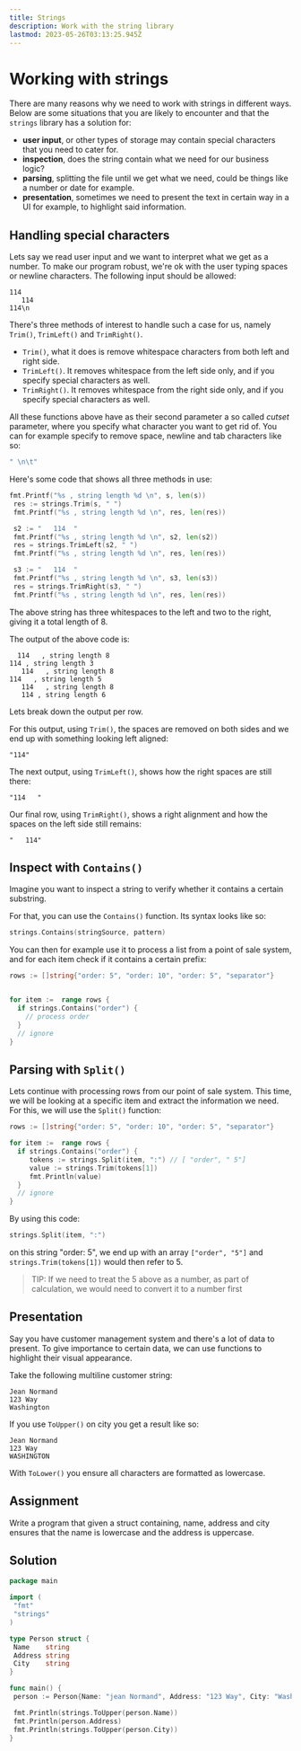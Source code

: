 ```yaml
---
title: Strings
description: Work with the string library
lastmod: 2023-05-26T03:13:25.945Z
---
```


# Working with strings

There are many reasons why we need to work with strings in different ways. Below are some situations that you are likely to encounter and that the `strings` library has a solution for:

- **user input**, or other types of storage may contain special characters that you need to cater for.
- **inspection**, does the string contain what we need for our business logic?
- **parsing**, splitting the file until we get what we need, could be things like a number or date for example.
- **presentation**, sometimes we need to present the text in certain way in a UI for example, to highlight said information.

## Handling special characters

Lets say we read user input and we want to interpret what we get as a number. To make our program robust, we're ok with the user typing spaces or newline characters. The following input should be allowed:

```
114
   114
114\n
```

There's three methods of interest to handle such a case for us, namely `Trim()`, `TrimLeft()` and `TrimRight()`.

- `Trim()`, what it does is remove whitespace characters from both left and right side.
- `TrimLeft()`. It removes whitespace from the left side only, and if you specify special characters as well.
- `TrimRight()`. It removes whitespace from the right side only, and if you specify special characters as well.

All these functions above have as their second parameter a so called _cutset_ parameter, where you specify what character you want to get rid of. You can for example specify to remove space, newline and tab characters like so:

```go
" \n\t"
```

Here's some code that shows all three methods in use:

```go
fmt.Printf("%s , string length %d \n", s, len(s))
 res := strings.Trim(s, " ")
 fmt.Printf("%s , string length %d \n", res, len(res))

 s2 := "   114  "
 fmt.Printf("%s , string length %d \n", s2, len(s2))
 res = strings.TrimLeft(s2, " ")
 fmt.Printf("%s , string length %d \n", res, len(res))

 s3 := "   114  "
 fmt.Printf("%s , string length %d \n", s3, len(s3))
 res = strings.TrimRight(s3, " ")
 fmt.Printf("%s , string length %d \n", res, len(res))
```

The above string has three whitespaces to the left and two to the right, giving it a total length of 8.

The output of the above code is:

```
  114   , string length 8
114 , string length 3
   114   , string length 8
114   , string length 5
   114   , string length 8
   114 , string length 6
```

Lets break down the output per row.

For this output, using `Trim()`, the spaces are removed on both sides and we end up with something looking left aligned:

```
"114"
```

The next output, using `TrimLeft()`, shows how the right spaces are still there:

```
"114   "
```

Our final row, using `TrimRight()`, shows a right alignment and how the spaces on the left side still remains:

```
"   114"
```

## Inspect with `Contains()`

Imagine you want to inspect a string to verify whether it contains a certain substring.

For that, you can use the `Contains()` function. Its syntax looks like so:

```go
strings.Contains(stringSource, pattern)
```

You can then for example use it to process a list from a point of sale system, and for each item check if it contains a certain prefix:

```go
rows := []string{"order: 5", "order: 10", "order: 5", "separator"}


for item :=  range rows {
  if strings.Contains("order") {
    // process order
  }
  // ignore
}
```

## Parsing with `Split()`

Lets continue with processing rows from our point of sale system. This time, we will be looking at a specific item and extract the information we need. For this, we will use the `Split()` function:

```go
rows := []string{"order: 5", "order: 10", "order: 5", "separator"}

for item :=  range rows {
  if strings.Contains("order") {
     tokens := strings.Split(item, ":") // [ "order", " 5"]
     value := strings.Trim(tokens[1])
     fmt.Println(value)
  }
  // ignore
}
```

By using this code:

```go
strings.Split(item, ":")
```

on this string "order: 5", we end up with an array `["order", "5"]` and `strings.Trim(tokens[1])` would then refer to 5.

> TIP: If we need to treat the 5 above as a number, as part of calculation, we would need to convert it to a number first

## Presentation

Say you have customer management system and there's a lot of data to present. To give importance to certain data, we can use functions to highlight their visual appearance.

Take the following multiline customer string:

```
Jean Normand
123 Way
Washington
```

If you use `ToUpper()` on city you get a result like so:

```
Jean Normand
123 Way
WASHINGTON
```

With `ToLower()` you ensure all characters are formatted as lowercase.

## Assignment

Write a program that given a struct containing, name, address and city ensures that the name is lowercase and the address is uppercase.

## Solution

```go
package main

import (
 "fmt"
 "strings"
)

type Person struct {
 Name    string
 Address string
 City    string
}

func main() {
 person := Person{Name: "jean Normand", Address: "123 Way", City: "Washington"}

 fmt.Println(strings.ToUpper(person.Name))
 fmt.Println(person.Address)
 fmt.Println(strings.ToUpper(person.City))
}
```
